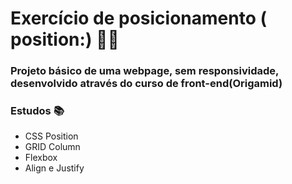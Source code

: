# Exercício de posicionamento ( position:)  :large_blue_circle::red_circle:

### **Projeto básico de uma webpage, sem responsividade, desenvolvido através do curso de front-end(Origamid)** 



### Estudos :books:

- CSS Position
- GRID Column
- Flexbox
- Align e Justify

### 